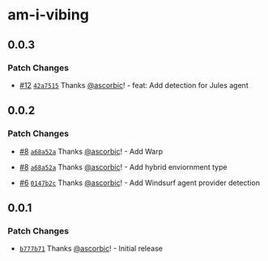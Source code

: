 # am-i-vibing

## 0.0.3

### Patch Changes

- [#12](https://github.com/ascorbic/am-i-vibing/pull/12) [`42a7515`](https://github.com/ascorbic/am-i-vibing/commit/42a751583c6ce6d7f014dc4ef55138f932eae1b5) Thanks [@ascorbic](https://github.com/ascorbic)! - feat: Add detection for Jules agent

## 0.0.2

### Patch Changes

- [#8](https://github.com/ascorbic/am-i-vibing/pull/8) [`a68a52a`](https://github.com/ascorbic/am-i-vibing/commit/a68a52a1b4f3e750dac090482b18dbd6111c6ff7) Thanks [@ascorbic](https://github.com/ascorbic)! - Add Warp

- [#8](https://github.com/ascorbic/am-i-vibing/pull/8) [`a68a52a`](https://github.com/ascorbic/am-i-vibing/commit/a68a52a1b4f3e750dac090482b18dbd6111c6ff7) Thanks [@ascorbic](https://github.com/ascorbic)! - Add hybrid enviornment type

- [#6](https://github.com/ascorbic/am-i-vibing/pull/6) [`0147b2c`](https://github.com/ascorbic/am-i-vibing/commit/0147b2c9ae43943266480d796150d42da9cd92dd) Thanks [@ascorbic](https://github.com/ascorbic)! - Add Windsurf agent provider detection

## 0.0.1

### Patch Changes

- [`b777b71`](https://github.com/ascorbic/am-i-vibing/commit/b777b7171f1a396a254196a8587e7c72e8f9fbb0) Thanks [@ascorbic](https://github.com/ascorbic)! - Initial release
